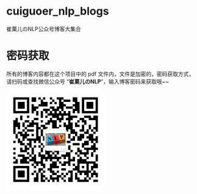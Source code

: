 # cuiguoer_nlp_blogs
 崔菓儿のNLP公众号博客大集合

# 密码获取
 所有的博客内容都在这个项目中的 pdf 文件内，文件是加密的，密码获取方式，请扫码或查找微信公众号 “**崔菓儿のNLP**”，输入博客密码来获取哦~~
 
 ![image](https://github.com/dongrixinyu/cuiguoer_nlp_blogs/blob/master/images/wechat_qr_code.jpg)
